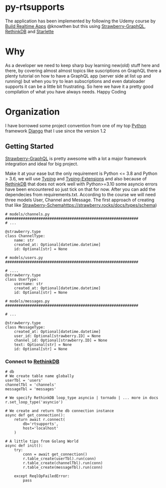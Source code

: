 # py-rtsupports
The application has been implemented by following the Udemy course  by  [Build Realtime Apps](https://www.udemy.com/course/realtime-apps-with-reactjs-golang-rethinkdb/) @knowthen
but this using [Strawberry-GraphQL](https://strawberry.rocks/), [RethinkDB](https://rethinkdb.com/) and [Starlette](https://www.starlette.io/)

# Why
As a developer we need to keep sharp buy learning new(old) stuff here and there, by covering almost almost topics like suscriptions on GraphQL
there a plenty tutorial on how to have a GraphQL app (server side at list up and running) but when you try to lean subscriptions and even dataloader
supports it can be a little bit frustrating.
So here we have it a pretty good compilation of what you have always needs.
Happy Coding

# Organization
I have borrowed some project convention from one of my top [Python](https://python.org) framework [Django](https://www.djangoproject.com/) that I use since the version 1.2

## Getting Started
[Strawberry-GraphQL](https://strawberry.rocks/) is pretty awesome with a lot a major framework integration and ideal for big project.

Make it at your ease but the only requirement is Python <= 3.8 and Python > 3.6, we will use [Typing](https://docs.python.org/3/library/typing.html)  and [Typing-Extensions](https://typing-extensions.readthedocs.io/en/latest/) and also because of [RethinkDB](https://rethinkdb.com/) that does not work well with Python>=3.10 some asyncio errors have been encountered so just tick on that for now. After you can add the dependecies from requirements.txt.
According to the course we will need three models User, Channel and Message. The first approach of creating that like [Strawberry-Schema](https://strawberry.rocks/docs/types/schema)https://strawberry.rocks/docs/types/schema)
```
# models/channels.py
############################################################
# ...

@strawberry.type
class ChannelType:
    name: str
    created_at: Optional[datetime.datetime]
    id: Optional[str] = None

# models/users.py
############################################################

# ....
@strawberry.type
class UserType:
    username: str
    created_at: Optional[datetime.datetime]
    id: Optional[str] = None

# models/messages.py
############################################################

# ...

@strawberry.type
class MessageType:
    created_at: Optional[datetime.datetime]
    user_id: Optional[strawberry.ID] = None
    channel_id: Optional[strawberry.ID] = None
    text: Optional[str] = None
    id: Optional[str] = None
```

### Connect to [RethinkDB](https://rethinkdb.com/)

```
# db
# We create table name globally 
userTbl = 'users'
channelTbl = 'channels'
messageTbl = 'messages'

# We specify RethinkDB loop_type asyncio | tornado | ... more in docs
r.set_loop_type('asyncio')

# We create and return the db connection instance
async def get_connection():
    return await r.connect(
        db='rtsupports',
        host='localhost'
    )

# A little tips from Golang World
async def init():
    try:
        conn = await get_connection()
        r.table_create(userTbl).run(conn)
        r.table_create(channelTbl).run(conn)
        r.table_create(messageTbl).run(conn)

    except ReqlOpFailedError:
        pass
```


